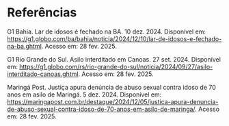 # Referências

G1 Bahia. Lar de idosos é fechado na BA. 10 dez. 2024. Disponível em: https://g1.globo.com/ba/bahia/noticia/2024/12/10/lar-de-idosos-e-fechado-na-ba.ghtml. Acesso em: 28 fev. 2025.

G1 Rio Grande do Sul. Asilo interditado em Canoas. 27 set. 2024. Disponível em: https://g1.globo.com/rs/rio-grande-do-sul/noticia/2024/09/27/asilo-interditado-canoas.ghtml. Acesso em: 28 fev. 2025.

Maringá Post. Justiça apura denúncia de abuso sexual contra idoso de 70 anos em asilo de Maringá. 5 dez. 2024. Disponível em: https://maringapost.com.br/destaque/2024/12/05/justica-apura-denuncia-de-abuso-sexual-contra-idoso-de-70-anos-em-asilo-de-maringa/. Acesso em: 28 fev. 2025.
